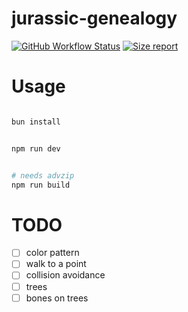 # jurassic-genealogy

[![GitHub Workflow Status](https://img.shields.io/github/actions/workflow/status/Platane/jurassic-genealogy/main.yml?style=flat-square)](https://github.com/Platane/jurassic-genealogy/actions/workflows/main.yml) [![Size report](https://img.shields.io/endpoint?url=https://platane.github.io/jurassic-genealogy/shieldio_size.json&style=flat-square)](https://platane.github.io/jurassic-genealogy/bundle.zip)

# Usage

```sh

bun install


npm run dev


# needs advzip
npm run build

```

# TODO

- [ ] color pattern
- [ ] walk to a point
- [ ] collision avoidance
- [ ] trees
- [ ] bones on trees
